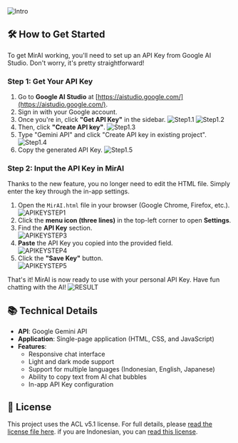 <img src="Assets/Screenshot_20250915-213324.jpg" width="max" alt="Intro">

## 🛠️ How to Get Started

To get MirAI working, you'll need to set up an API Key from Google AI Studio. Don't worry, it's pretty straightforward!

### Step 1: Get Your API Key

1.  Go to **Google AI Studio** at [https://aistudio.google.com/](https://aistudio.google.com/).
2.  Sign in with your Google account.
3.  Once you're in, click **"Get API Key"** in the sidebar.
    <img src="Assets/Tutorial/20250919_151650.jpg" width="max" alt="Step1.1">
    <img src="Assets/Tutorial/20250919_151833.jpg" width="max" alt="Step1.2">
4.  Then, click **"Create API key"**.
    <img src="Assets/Tutorial/20250919_151923.jpg" width="max" alt="Step1.3">
5.  Type "Gemini API" and click "Create API key in existing project".
    <img src="Assets/Tutorial/20250919_152023.jpg" width="max" alt="Step1.4">
6.  Copy the generated API Key.
    <img src="Assets/Tutorial/20250919_152101.jpg" width="max" alt="Step1.5">

### Step 2: Input the API Key in MirAI

Thanks to the new feature, you no longer need to edit the HTML file. Simply enter the key through the in-app settings.

1.  Open the `MirAI.html` file in your browser (Google Chrome, Firefox, etc.).<br><img src="Assets/Tutorial/APIKEYSTEP1.png" width="max" alt="APIKEYSTEP1">
2.  Click the **menu icon (three lines)** in the top-left corner to open **Settings**.
3.  Find the **API Key** section.<br><img src="Assets/Tutorial/APIKEYSTEP2.png" width="max" alt="APIKEYSTEP3">
4.  **Paste** the API Key you copied into the provided field.<br><img src="Assets/Tutorial/APIKEYSTEP3.1.png" width="max" alt="APIKEYSTEP4">
5.  Click the **"Save Key"** button.<br><img src="Assets/Tutorial/APIKEYSTEP3.2.png" width="max" alt="APIKEYSTEP5">

That's it! MirAI is now ready to use with your personal API Key. Have fun chatting with the AI!
<img src="Assets/Tutorial/APIKEYSTEP4.png" width="max" alt="RESULT">

## 📚 Technical Details

* **API**: Google Gemini API
* **Application**: Single-page application (HTML, CSS, and JavaScript)
* **Features**:
    * Responsive chat interface
    * Light and dark mode support
    * Support for multiple languages (Indonesian, English, Japanese)
    * Ability to copy text from AI chat bubbles
    * In-app API Key configuration

## 📄 License

This project uses the ACL v5.1 license. For full details, please [read the license file here](Licences/ACLICENSE_EN.md). if you are Indonesian, you can [read this license](Licences/ACLICENSE_ID.md).
